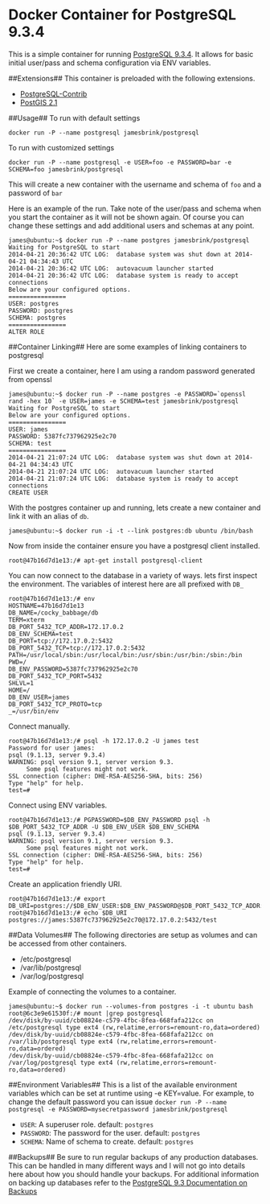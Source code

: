 Docker Container for PostgreSQL 9.3.4
=================

This is a simple container for running [PostgreSQL 9.3.4](http://www.postgresql.org/).
It allows for basic initial user/pass and schema configuration via ENV variables.

##Extensions##
This container is preloaded with the following extensions.

* [PostgreSQL-Contrib](http://www.postgresql.org/docs/9.3/static/contrib.html)
* [PostGIS 2.1](http://postgis.net/)


##Usage##
To run with default settings

```
docker run -P --name postgresql jamesbrink/postgresql
```

To run with customized settings

```
docker run -P --name postgresql -e USER=foo -e PASSWORD=bar -e SCHEMA=foo jamesbrink/postgresql
```
This will create a new container with the username and schema of `foo` and a password of `bar`


Here is an example of the run. Take note of the user/pass and schema when you start the container as it will not be shown again. Of course you can change these settings and add additional users and schemas at any point.


    james@ubuntu:~$ docker run -P --name postgres jamesbrink/postgresql
    Waiting for PostgreSQL to start
    2014-04-21 20:36:42 UTC LOG:  database system was shut down at 2014-04-21 04:34:43 UTC
    2014-04-21 20:36:42 UTC LOG:  autovacuum launcher started
    2014-04-21 20:36:42 UTC LOG:  database system is ready to accept connections
    Below are your configured options.
    ================
    USER: postgres
    PASSWORD: postgres
    SCHEMA: postgres
    ================
    ALTER ROLE


##Container Linking##
Here are some examples of linking containers to postgresql

First we create a container, here I am using a random password generated from openssl

    james@ubuntu:~$ docker run -P --name postgres -e PASSWORD=`openssl rand -hex 10` -e USER=james -e SCHEMA=test jamesbrink/postgresql
    Waiting for PostgreSQL to start
    Below are your configured options.
    ================
    USER: james
    PASSWORD: 5387fc737962925e2c70
    SCHEMA: test
    ================
    2014-04-21 21:07:24 UTC LOG:  database system was shut down at 2014-04-21 04:34:43 UTC
    2014-04-21 21:07:24 UTC LOG:  autovacuum launcher started
    2014-04-21 21:07:24 UTC LOG:  database system is ready to accept connections
    CREATE USER

With the postgres container up and running, lets create a new container and link it with an alias of `db`.

    james@ubuntu:~$ docker run -i -t --link postgres:db ubuntu /bin/bash
    
Now from inside the container ensure you have a postgresql client installed.

    root@47b16d7d1e13:/# apt-get install postgresql-client
    
You can now connect to the database in a variety of ways. lets first inspect the environment. The variables of interest here are all prefixed with `DB_`

    root@47b16d7d1e13:/# env
    HOSTNAME=47b16d7d1e13
    DB_NAME=/cocky_babbage/db
    TERM=xterm
    DB_PORT_5432_TCP_ADDR=172.17.0.2
    DB_ENV_SCHEMA=test
    DB_PORT=tcp://172.17.0.2:5432
    DB_PORT_5432_TCP=tcp://172.17.0.2:5432
    PATH=/usr/local/sbin:/usr/local/bin:/usr/sbin:/usr/bin:/sbin:/bin
    PWD=/
    DB_ENV_PASSWORD=5387fc737962925e2c70
    DB_PORT_5432_TCP_PORT=5432
    SHLVL=1
    HOME=/
    DB_ENV_USER=james
    DB_PORT_5432_TCP_PROTO=tcp
    _=/usr/bin/env

Connect manually.

    root@47b16d7d1e13:/# psql -h 172.17.0.2 -U james test
    Password for user james: 
    psql (9.1.13, server 9.3.4)
    WARNING: psql version 9.1, server version 9.3.
         Some psql features might not work.
    SSL connection (cipher: DHE-RSA-AES256-SHA, bits: 256)
    Type "help" for help.
    test=# 

Connect using ENV variables.

    root@47b16d7d1e13:/# PGPASSWORD=$DB_ENV_PASSWORD psql -h $DB_PORT_5432_TCP_ADDR -U $DB_ENV_USER $DB_ENV_SCHEMA
    psql (9.1.13, server 9.3.4)
    WARNING: psql version 9.1, server version 9.3.
         Some psql features might not work.
    SSL connection (cipher: DHE-RSA-AES256-SHA, bits: 256)
    Type "help" for help.
    test=# 
    
Create an application friendly URI.

    root@47b16d7d1e13:/# export DB_URI=postgres://$DB_ENV_USER:$DB_ENV_PASSWORD@$DB_PORT_5432_TCP_ADDR:$DB_PORT_5432_TCP_PORT/$DB_ENV_SCHEMA
    root@47b16d7d1e13:/# echo $DB_URI
    postgres://james:5387fc737962925e2c70@172.17.0.2:5432/test

##Data Volumes##
The following directories are setup as volumes and can be accessed from other containers.

* /etc/postgresql
* /var/lib/postgresql
* /var/log/postgresql
 
Example of connecting the volumes to a container.


    james@ubuntu:~$ docker run --volumes-from postgres -i -t ubuntu bash
    root@6c3e9e61530f:/# mount |grep postgresql
    /dev/disk/by-uuid/cb08824e-c579-4fbc-8fea-668fafa212cc on /etc/postgresql type ext4 (rw,relatime,errors=remount-ro,data=ordered)
    /dev/disk/by-uuid/cb08824e-c579-4fbc-8fea-668fafa212cc on /var/lib/postgresql type ext4 (rw,relatime,errors=remount-ro,data=ordered)
    /dev/disk/by-uuid/cb08824e-c579-4fbc-8fea-668fafa212cc on /var/log/postgresql type ext4 (rw,relatime,errors=remount-ro,data=ordered)
    

    
##Environment Variables##
This is a list of the available environment variables which can be set at runtime using -e KEY=value.
For example, to change the default password you can issue `docker run -P --name postgresql -e PASSWORD=mysecretpassword jamesbrink/postgresql`

* `USER`: A superuser role. default: `postgres`
* `PASSWORD`: The password for the user. default: `postgres`
* `SCHEMA`: Name of schema to create. default: `postgres`

##Backups##
Be sure to run regular backups of any production databases. This can be handled in many different ways and I will not go into details here about how you should handle your backups. For additional information on backing up databases refer to the [PostgreSQL 9.3 Documentation on Backups](http://www.postgresql.org/docs/9.3/static/backup.html)

